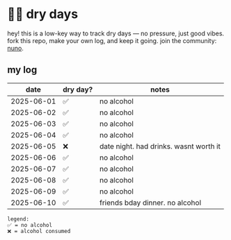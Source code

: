 # 💪🏼 dry days

hey! this is a low-key way to track dry days — no pressure, just good vibes.  fork this repo, make your own log, and keep it going.  join the community: [nuno](https://github.com/nunomaduro/dry).

## my log

| date       | dry day? | notes                                              |
|------------|----------|----------------------------------------------------|
| 2025-06-01 | ✅       | no alcohol                                         |
| 2025-06-02 | ✅       | no alcohol                                         |
| 2025-06-03 | ✅       | no alcohol                                         |
| 2025-06-04 | ✅       | no alcohol                                         |
| 2025-06-05 | ❌       | date night. had drinks. wasnt worth it             |
| 2025-06-06 | ✅       | no alcohol                                         |
| 2025-06-07 | ✅       | no alcohol                                         |
| 2025-06-08 | ✅       | no alcohol                                         |
| 2025-06-09 | ✅       | no alcohol                                         |
| 2025-06-10 | ✅       | friends bday dinner. no alcohol                    |

```
legend:
✅ = no alcohol
❌ = alcohol consumed
```
